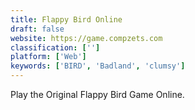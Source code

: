 ```yaml
---
title: Flappy Bird Online
draft: false 
website: https://game.compzets.com
classification: ['']
platform: ['Web']
keywords: ['BIRD', 'Badland', 'clumsy']
---
```

Play the Original Flappy Bird Game Online.